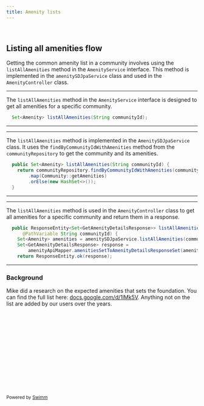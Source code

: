 ```yaml
---
title: Amenity lists
---
```

&nbsp;

## Listing all amenities flow

Getting the common amenity list in a community involves using the <SwmToken path="service/src/main/java/com/myhome/services/AmenityService.java" pos="33:6:6" line-data="  Set&lt;Amenity&gt; listAllAmenities(String communityId);" repo-id="Z2l0aHViJTNBJTNBbXlob21lJTNBJTNBc3dpbW1pbw==" repo-name="myhome">`listAllAmenities`</SwmToken> method in the <SwmToken path="service/src/main/java/com/myhome/services/AmenityService.java" pos="25:4:4" line-data="public interface AmenityService {" repo-id="Z2l0aHViJTNBJTNBbXlob21lJTNBJTNBc3dpbW1pbw==" repo-name="myhome">`AmenityService`</SwmToken> interface. This method is implemented in the <SwmToken path="service/src/main/java/com/myhome/controllers/AmenityController.java" pos="58:10:10" line-data="    Set&lt;Amenity&gt; amenities = amenitySDJpaService.listAllAmenities(communityId);" repo-id="Z2l0aHViJTNBJTNBbXlob21lJTNBJTNBc3dpbW1pbw==" repo-name="myhome">`amenitySDJpaService`</SwmToken> class and used in the <SwmToken path="service/src/main/java/com/myhome/controllers/AmenityController.java" pos="41:4:4" line-data="public class AmenityController implements AmenitiesApi {" repo-id="Z2l0aHViJTNBJTNBbXlob21lJTNBJTNBc3dpbW1pbw==" repo-name="myhome">`AmenityController`</SwmToken> class.

<SwmSnippet path="/service/src/main/java/com/myhome/services/AmenityService.java" line="33" repo-id="Z2l0aHViJTNBJTNBbXlob21lJTNBJTNBc3dpbW1pbw==">

---

The <SwmToken path="service/src/main/java/com/myhome/services/AmenityService.java" pos="33:6:6" line-data="  Set&lt;Amenity&gt; listAllAmenities(String communityId);" repo-id="Z2l0aHViJTNBJTNBbXlob21lJTNBJTNBc3dpbW1pbw==" repo-name="myhome">`listAllAmenities`</SwmToken> method in the <SwmToken path="service/src/main/java/com/myhome/services/AmenityService.java" pos="25:4:4" line-data="public interface AmenityService {" repo-id="Z2l0aHViJTNBJTNBbXlob21lJTNBJTNBc3dpbW1pbw==" repo-name="myhome">`AmenityService`</SwmToken> interface is designed to get all amenities for a specific community.

```java
  Set<Amenity> listAllAmenities(String communityId);
```

---

</SwmSnippet>

<SwmSnippet path="/service/src/main/java/com/myhome/services/springdatajpa/AmenitySDJpaService.java" line="82" repo-id="Z2l0aHViJTNBJTNBbXlob21lJTNBJTNBc3dpbW1pbw==">

---

The <SwmToken path="service/src/main/java/com/myhome/services/springdatajpa/AmenitySDJpaService.java" pos="82:8:8" line-data="  public Set&lt;Amenity&gt; listAllAmenities(String communityId) {" repo-id="Z2l0aHViJTNBJTNBbXlob21lJTNBJTNBc3dpbW1pbw==" repo-name="myhome">`listAllAmenities`</SwmToken> method is implemented in the <SwmToken path="service/src/main/java/com/myhome/services/springdatajpa/AmenitySDJpaService.java" pos="37:4:4" line-data="public class AmenitySDJpaService implements AmenityService {" repo-id="Z2l0aHViJTNBJTNBbXlob21lJTNBJTNBc3dpbW1pbw==" repo-name="myhome">`AmenitySDJpaService`</SwmToken> class. It uses the <SwmToken path="service/src/main/java/com/myhome/services/springdatajpa/AmenitySDJpaService.java" pos="83:5:5" line-data="    return communityRepository.findByCommunityIdWithAmenities(communityId)" repo-id="Z2l0aHViJTNBJTNBbXlob21lJTNBJTNBc3dpbW1pbw==" repo-name="myhome">`findByCommunityIdWithAmenities`</SwmToken> method from the <SwmToken path="service/src/main/java/com/myhome/services/springdatajpa/AmenitySDJpaService.java" pos="83:3:3" line-data="    return communityRepository.findByCommunityIdWithAmenities(communityId)" repo-id="Z2l0aHViJTNBJTNBbXlob21lJTNBJTNBc3dpbW1pbw==" repo-name="myhome">`communityRepository`</SwmToken> to get the community and its amenities.

```java
  public Set<Amenity> listAllAmenities(String communityId) {
    return communityRepository.findByCommunityIdWithAmenities(communityId)
        .map(Community::getAmenities)
        .orElse(new HashSet<>());
  }
```

---

</SwmSnippet>

<SwmSnippet path="/service/src/main/java/com/myhome/controllers/AmenityController.java" line="56" repo-id="Z2l0aHViJTNBJTNBbXlob21lJTNBJTNBc3dpbW1pbw==">

---

The <SwmToken path="service/src/main/java/com/myhome/controllers/AmenityController.java" pos="56:10:10" line-data="  public ResponseEntity&lt;Set&lt;GetAmenityDetailsResponse&gt;&gt; listAllAmenities(" repo-id="Z2l0aHViJTNBJTNBbXlob21lJTNBJTNBc3dpbW1pbw==" repo-name="myhome">`listAllAmenities`</SwmToken> method is used in the <SwmToken path="service/src/main/java/com/myhome/controllers/AmenityController.java" pos="41:4:4" line-data="public class AmenityController implements AmenitiesApi {" repo-id="Z2l0aHViJTNBJTNBbXlob21lJTNBJTNBc3dpbW1pbw==" repo-name="myhome">`AmenityController`</SwmToken> class to get all amenities for a specific community and return them in a response.

```java
  public ResponseEntity<Set<GetAmenityDetailsResponse>> listAllAmenities(
      @PathVariable String communityId) {
    Set<Amenity> amenities = amenitySDJpaService.listAllAmenities(communityId);
    Set<GetAmenityDetailsResponse> response =
        amenityApiMapper.amenitiesSetToAmenityDetailsResponseSet(amenities);
    return ResponseEntity.ok(response);
```

---

</SwmSnippet>

### Background

Mike did a research on the expected amenities that sets the foundation. You can find the full list here: [docs.google.com/d/1lMk5V](https://docs.google.com/spreadsheets/d/1lMk5V-uJ4QCVkwCCrCHSarOAZanDvI_iW07VRdOhFCM/edit#gid=0). Anything not on the list are added by our users over the years.

&nbsp;

&nbsp;

&nbsp;

&nbsp;

&nbsp;

&nbsp;

&nbsp;

<SwmMeta version="3.0.0"><sup>Powered by [Swimm](https://app.swimm.io/)</sup></SwmMeta>
